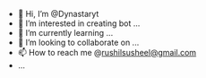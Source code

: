 - 👋 Hi, I’m @Dynastaryt
- 👀 I’m interested in creating bot ...
- 🌱 I’m currently learning ...
- 💞️ I’m looking to collaborate on ...
- 📫 How to reach me @rushilsusheel@gmail.com
- ...

<!---
Dynastaryt/Dynastaryt is a ✨ special ✨ repository because its `README.md` (this file) appears on your GitHub profile.
You can click the Preview link to take a look at your changes.
--->
